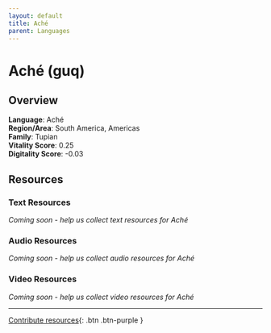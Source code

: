 ```yaml
---
layout: default
title: Aché
parent: Languages
---
```


# Aché (guq)

## Overview

**Language**: Aché  
**Region/Area**: South America, Americas  
**Family**: Tupian  
**Vitality Score**: 0.25  
**Digitality Score**: -0.03  

## Resources

### Text Resources
*Coming soon - help us collect text resources for Aché*

### Audio Resources
*Coming soon - help us collect audio resources for Aché*

### Video Resources
*Coming soon - help us collect video resources for Aché*

---

[Contribute resources](https://fairtrain.github.io/){: .btn .btn-purple }
